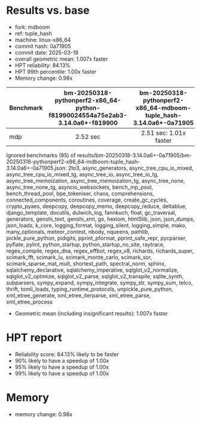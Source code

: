 # Results vs. base

- fork: mdboom
- ref: tuple_hash
- machine: linux-x86_64
- commit hash: 0a71905
- commit date: 2025-03-18
- overall geometric mean: 1.007x faster
- HPT reliability: 84.13%
- HPT 99th percentile: 1.00x faster
- Memory change: 0.98x

| Benchmark | bm-20250318-pythonperf2-x86_64-python-f81990024554a75e2ab3-3.14.0a6+-f819900 | bm-20250318-pythonperf2-x86_64-mdboom-tuple_hash-3.14.0a6+-0a71905 |
|-----------|:----------------------------------------------------------------------------:|:------------------------------------------------------------------:|
| mdp       | 2.52 sec                                                                     | 2.51 sec: 1.01x faster                                             |
Ignored benchmarks (95) of results/bm-20250318-3.14.0a6+-0a71905/bm-20250318-pythonperf2-x86_64-mdboom-tuple_hash-3.14.0a6+-0a71905.json: 2to3, async_generators, async_tree_cpu_io_mixed, async_tree_cpu_io_mixed_tg, async_tree_io, async_tree_io_tg, async_tree_memoization, async_tree_memoization_tg, async_tree_none, async_tree_none_tg, asyncio_websockets, bench_mp_pool, bench_thread_pool, bpe_tokeniser, chaos, comprehensions, connected_components, coroutines, coverage, create_gc_cycles, crypto_pyaes, deepcopy, deepcopy_memo, deepcopy_reduce, deltablue, django_template, docutils, dulwich_log, fannkuch, float, gc_traversal, generators, genshi_text, genshi_xml, go, hexiom, html5lib, json, json_dumps, json_loads, k_core, logging_format, logging_silent, logging_simple, mako, many_optionals, meteor_contest, nbody, nqueens, pathlib, pickle_pure_python, pidigits, pprint_pformat, pprint_safe_repr, pycparser, pyflate, pylint, python_startup, python_startup_no_site, raytrace, regex_compile, regex_dna, regex_effbot, regex_v8, richards, richards_super, scimark_fft, scimark_lu, scimark_monte_carlo, scimark_sor, scimark_sparse_mat_mult, shortest_path, spectral_norm, sphinx, sqlalchemy_declarative, sqlalchemy_imperative, sqlglot_v2_normalize, sqlglot_v2_optimize, sqlglot_v2_parse, sqlglot_v2_transpile, sqlite_synth, subparsers, sympy_expand, sympy_integrate, sympy_str, sympy_sum, telco, thrift, tomli_loads, typing_runtime_protocols, unpickle_pure_python, xml_etree_generate, xml_etree_iterparse, xml_etree_parse, xml_etree_process

- Geometric mean (including insignificant results): 1.007x faster

# HPT report

- Reliability score: 84.13% likely to be faster
- 90% likely to have a speedup of 1.00x
- 95% likely to have a speedup of 1.00x
- 99% likely to have a speedup of 1.00x

# Memory
- memory change: 0.98x